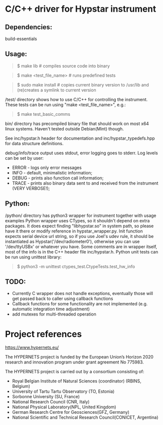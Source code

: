 # C/C++ driver for Hypstar instrument

## Dependencies:
build-essentials

## Usage:
> $ make lib	# compiles source code into binary

> $ make \<test_file_name> # runs predefined tests

> $ sudo make install	# copies current binary version to /usr/lib and (re)creates a symlink to current version

/test/ directory shows how to use C/C++ for controlling the instrument. These tests can be run using "make <test_file_name>", e.g.:
> $ make test_basic_comms

bin/ directory has precompiled binary file that should work on most x64 linux systems. Haven't tested outside Debian(Mint) though.

See inc/hypstar.h header for documentation and inc/hypstar_typedefs.hpp for data structure definitions.

debug/info/trace output uses stdout, error logging goes to stderr. Log levels can be set by user:
 * ERROR - logs only error messages
 * INFO - default, minimalistic information;
 * DEBUG - prints also function call information;
 * TRACE - prints also binary data sent to and received from the instrument (VERY VERBOSE!);


## Python:
/python/ directory has python3 wrapper for instrument together with usage examples
Python wrapper uses CTypes, so it shouldn't depend on extra packages. It does expect finding "libhypstar.so" in system path, so please have it there or modify reference in hypstar_wrapper.py. Init function expects serial device url string, so if you use Joel's udev rule, it should be instantiated as Hypstar('/dev/radiometer0'), otherwise you can use '/dev/ttyUSBx' or whatever you have.
Some comments are in wrapper itself, most of the info is in the C++ header file inc/hypstar.h.
Python unit tests can be run using unittest library:
> $ python3 -m unittest ctypes_test.CtypeTests.test_hw_info

## TODO:
 * Currently C wrapper does not handle exceptions, eventually those will get passed back to caller using callback functions
 * Callback functions for some functionality are not implemented (e.g. automatic integration time adjustment)
 * add mutexes for multi-threaded operation


# Project references
https://www.hypernets.eu/

The HYPERNETS project is funded by the European Union’s Horizon 2020 research and innovation program under grant agreement No 775983.

The HYPERNETS project is carried out by a consortium consisting of: 
 * Royal Belgian Institute of Natural Sciences (coordinator) (RBINS, Belgium)
 * University of Tartu Tartu Observatory (TO, Estonia)
 * Sorbonne University (SU, France)
 * National Research Council (CNR, Italy)
 * National Physical Laboratory(NPL, United Kingdom)
 * German Research Centre for Geosciences(GFZ, Germany)
 * National Scientific and Technical Research Council(CONICET, Argentina)
